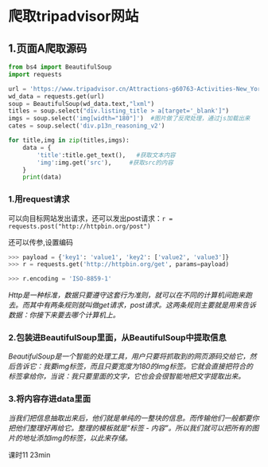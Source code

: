 # 爬取tripadvisor网站   

## 1.页面A爬取源码

```python
from bs4 import BeautifulSoup
import requests

url = 'https://www.tripadvisor.cn/Attractions-g60763-Activities-New_York_City_New_York.html'
wd_data = requests.get(url)
soup = BeautifulSoup(wd_data.text,"lxml")
titles = soup.select("div.listing_title > a[target='_blank']")
imgs = soup.select('img[width="180"]')  #图片做了反爬处理，通过js加载出来
cates = soup.select('div.p13n_reasoning_v2')

for title,img in zip(titles,imgs):
    data = {
        'title':title.get_text(),   #获取文本内容
        'img':img.get('src'),     #获取src的内容
    }
    print(data)
```

### 1.用request请求

可以向目标网站发出请求，还可以发出post请求：``r = requests.post("http://httpbin.org/post")``   

还可以传参,设置编码   

```python
>>> payload = {'key1': 'value1', 'key2': ['value2', 'value3']}
>>> r = requests.get('http://httpbin.org/get', params=payload)

>>> r.encoding = 'ISO-8859-1'
```

_Http是一种标准，数据只要遵守这套行为准则，就可以在不同的计算机间跑来跑去。而其中有两条规则就叫做get请求，post请求。这两条规则主要就是用来告诉数据：你接下来要去哪个计算机上。_

### 2.包装进BeautifulSoup里面，从BeautifulSoup中提取信息  

_BeautifulSoup是一个智能的处理工具，用户只要将抓取到的网页源码交给它，然后告诉它：我要img标签，而且只要宽度为180的img标签。它就会直接把符合的标签拿给你，当说：我只要里面的文字，它也会会很智能地把文字提取出来。_  

### 3.将内容存进data里面   

_当我们把信息抽取出来后，他们就是单纯的一整块的信息。而传输他们一般都要你把他们整理好再给它。整理的模板就是“标签 - 内容”。所以我们就可以把所有的图片的地址添加img的标签，以此来存储。_







课时11   23min
